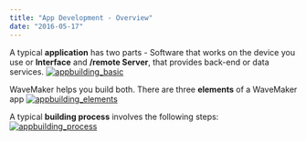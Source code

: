 ```yaml
---
title: "App Development - Overview"
date: "2016-05-17"
---
```


A typical **application** has two parts - Software that works on the device you use or **Interface** and **/remote Server**, that provides back-end or data services. [![appbuilding_basic](../assets/appbuilding_basic.png)](../assets/appbuilding_basic.png)

WaveMaker helps you build both. There are three **elements** of a WaveMaker app [![appbuilding_elements](../assets/appbuilding_elements.png)](../assets/appbuilding_elements.png)

A typical **building process** involves the following steps: [![appbuilding_process](../assets/appbuilding_process.png)](../assets/appbuilding_process.png)
